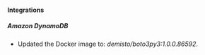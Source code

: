 
#### Integrations

##### Amazon DynamoDB

- Updated the Docker image to: *demisto/boto3py3:1.0.0.86592*.

